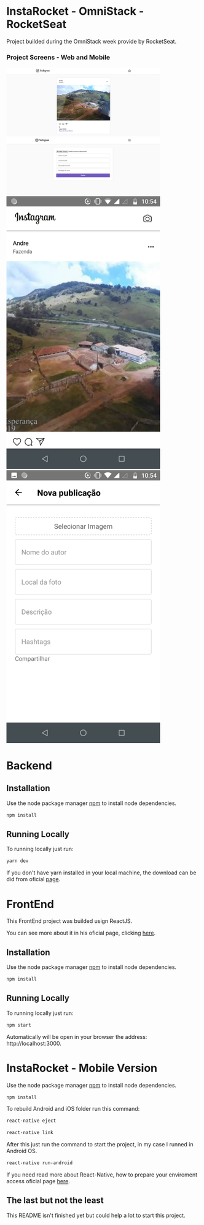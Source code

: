 # InstaRocket - OmniStack - RocketSeat

Project builded during the OmniStack week provide by RocketSeat.

### Project Screens - Web and Mobile

<img src="./Feed.png" width="400">
<img src="./New.png" width="400">
<img src="./feed.jpg" width="400">
<img src="./new.jpg" width="400">

# Backend

## Installation

Use the node package manager [npm](https://www.npmjs.com/get-npm) to install node dependencies.

```bash
npm install
```

## Running Locally

To running locally just run:
```bash
yarn dev
```

If you don't have yarn installed in your local machine, the download can be did from oficial [page](https://yarnpkg.com/pt-BR/).

# FrontEnd

This FrontEnd project was builded usign ReactJS. 

You can see more about it in his oficial page, clicking [here](https://reactjs.org/).

## Installation

Use the node package manager [npm](https://www.npmjs.com/get-npm) to install node dependencies.

```bash
npm install
```
## Running Locally

To running locally just run:
```bash
npm start
```

Automatically will be open in your browser the address: http://localhost:3000.

# InstaRocket - Mobile Version

Use the node package manager [npm](https://www.npmjs.com/get-npm) to install node dependencies.

```bash
npm install
```

To rebuild Android and iOS folder run this command:

```bash
react-native eject
```

```bash
react-native link
```

After this just run the command to start the project, in my case I runned in Android OS.

```bash
react-native run-android
```

If you need read more about React-Native, how to prepare your enviroment access oficial page [here](https://facebook.github.io/react-native/).

## The last but not the least

This README isn't finished yet but could help a lot to start this project.

